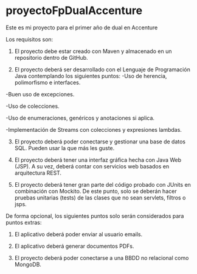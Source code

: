 # proyectoFpDualAccenture
Este es mi proyecto para el primer año de dual en Accenture

Los requisitos son:

1. El proyecto debe estar creado con Maven y almacenado en un repositorio dentro de GitHub.
 

2. El proyecto deberá ser desarrollado con el Lenguaje de Programación Java contemplando los siguientes puntos:
  -Uso de herencia, polimorfismo e interfaces.
  
  -Buen uso de excepciones.
  
  -Uso de colecciones.
  
  -Uso de enumeraciones, genéricos y anotaciones si aplica.
  
  -Implementación de Streams con colecciones y expresiones lambdas.
 

3. El proyecto deberá poder conectarse y gestionar una base de datos SQL. Pueden usar la que más les guste.
 

4. El proyecto deberá tener una interfaz gráfica hecha con Java Web (JSP). A su vez, deberá contar con servicios web basados en arquitectura REST.
 

5. El proyecto deberá tener gran parte del código probado con JUnits en combinación con Mockito. De este punto, solo se deberán hacer pruebas unitarias (tests) de las clases que no sean servlets, filtros o jsps.
 

De forma opcional, los siguientes puntos solo serán considerados para puntos extras:


1. El aplicativo deberá poder enviar al usuario emails.
 

2. El aplicativo deberá generar documentos PDFs.
 

3. El proyecto deberá poder conectarse a una BBDD no relacional como MongoDB.
